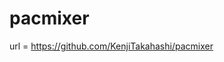 pacmixer
========================================

url = https://github.com/KenjiTakahashi/pacmixer
